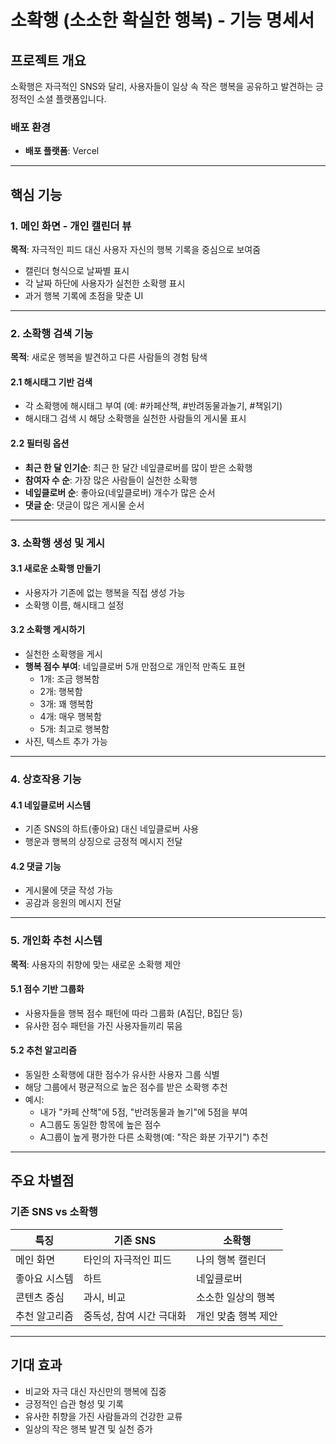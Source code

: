 # 소확행 (소소한 확실한 행복) - 기능 명세서

## 프로젝트 개요
소확행은 자극적인 SNS와 달리, 사용자들이 일상 속 작은 행복을 공유하고 발견하는 긍정적인 소셜 플랫폼입니다.

### 배포 환경
- **배포 플랫폼**: Vercel

---

## 핵심 기능

### 1. 메인 화면 - 개인 캘린더 뷰
**목적**: 자극적인 피드 대신 사용자 자신의 행복 기록을 중심으로 보여줌

- 캘린더 형식으로 날짜별 표시
- 각 날짜 하단에 사용자가 실천한 소확행 표시
- 과거 행복 기록에 초점을 맞춘 UI

---

### 2. 소확행 검색 기능
**목적**: 새로운 행복을 발견하고 다른 사람들의 경험 탐색

#### 2.1 해시태그 기반 검색
- 각 소확행에 해시태그 부여 (예: #카페산책, #반려동물과놀기, #책읽기)
- 해시태그 검색 시 해당 소확행을 실천한 사람들의 게시물 표시

#### 2.2 필터링 옵션
- **최근 한 달 인기순**: 최근 한 달간 네잎클로버를 많이 받은 소확행
- **참여자 수 순**: 가장 많은 사람들이 실천한 소확행
- **네잎클로버 순**: 좋아요(네잎클로버) 개수가 많은 순서
- **댓글 순**: 댓글이 많은 게시물 순서

---

### 3. 소확행 생성 및 게시

#### 3.1 새로운 소확행 만들기
- 사용자가 기존에 없는 행복을 직접 생성 가능
- 소확행 이름, 해시태그 설정

#### 3.2 소확행 게시하기
- 실천한 소확행을 게시
- **행복 점수 부여**: 네잎클로버 5개 만점으로 개인적 만족도 표현
  - 1개: 조금 행복함
  - 2개: 행복함
  - 3개: 꽤 행복함
  - 4개: 매우 행복함
  - 5개: 최고로 행복함
- 사진, 텍스트 추가 가능

---

### 4. 상호작용 기능

#### 4.1 네잎클로버 시스템
- 기존 SNS의 하트(좋아요) 대신 네잎클로버 사용
- 행운과 행복의 상징으로 긍정적 메시지 전달

#### 4.2 댓글 기능
- 게시물에 댓글 작성 가능
- 공감과 응원의 메시지 전달

---

### 5. 개인화 추천 시스템
**목적**: 사용자의 취향에 맞는 새로운 소확행 제안

#### 5.1 점수 기반 그룹화
- 사용자들을 행복 점수 패턴에 따라 그룹화 (A집단, B집단 등)
- 유사한 점수 패턴을 가진 사용자들끼리 묶음

#### 5.2 추천 알고리즘
- 동일한 소확행에 대한 점수가 유사한 사용자 그룹 식별
- 해당 그룹에서 평균적으로 높은 점수를 받은 소확행 추천
- 예시:
  - 내가 "카페 산책"에 5점, "반려동물과 놀기"에 5점을 부여
  - A그룹도 동일한 항목에 높은 점수
  - A그룹이 높게 평가한 다른 소확행(예: "작은 화분 가꾸기") 추천

---

## 주요 차별점

### 기존 SNS vs 소확행

| 특징 | 기존 SNS | 소확행 |
|------|---------|--------|
| 메인 화면 | 타인의 자극적인 피드 | 나의 행복 캘린더 |
| 좋아요 시스템 | 하트 | 네잎클로버 |
| 콘텐츠 중심 | 과시, 비교 | 소소한 일상의 행복 |
| 추천 알고리즘 | 중독성, 참여 시간 극대화 | 개인 맞춤 행복 제안 |

---

## 기대 효과
- 비교와 자극 대신 자신만의 행복에 집중
- 긍정적인 습관 형성 및 기록
- 유사한 취향을 가진 사람들과의 건강한 교류
- 일상의 작은 행복 발견 및 실천 증가
